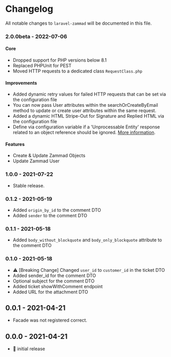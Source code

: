 # Changelog

All notable changes to `laravel-zammad` will be documented in this file.

### 2.0.0beta - 2022-07-06

#### Core

- Dropped support for PHP versions below 8.1
- Replaced PHPUnit for PEST
- Moved HTTP requests to a dedicated class `RequestClass.php`

#### Improvements

- Added dynamic retry values for failed HTTP requests that can be set via the configuration file
- You can now pass User attributes within the searchOrCreateByEmail method to update or create user
  attributes within the same request.
- Added a dynamic HTML Stripe-Out for Signature and Replied HTML via the configuration file
- Define via configuration variable if a 'Unprocessable Entity' response related to an object reference should be
  ignored. [More information](https://docs.zammad.org/en/latest/api/user.html#update).

#### Features

- Create & Update Zammad Objects
- Update Zammad User

### 1.0.0 - 2021-07-22

- Stable release.

### 0.1.2 - 2021-05-19

- Added `origin_by_id` to the comment DTO
- Added `sender` to the comment DTO

### 0.1.1 - 2021-05-18

- Added `body_without_blockquote` and `body_only_blockquote` attribute to the
  comment DTO

### 0.1.0 - 2021-05-18

- ⚠️ [Breaking Change] Changed `user_id` to `customer_id` in the ticket DTO
- Added sender_id for the comment DTO
- Optional subject for the comment DTO
- Added ticket showWithComment endpoint
- Added URL for the attachment DTO

## 0.0.1 - 2021-04-21

- Facade was not registered correct.

## 0.0.0 - 2021-04-21

- 🎉 initial release
